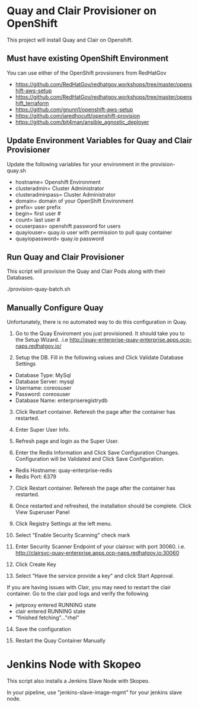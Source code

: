 # Quay and Clair Provisioner on OpenShift
This project will install Quay and Clair on Openshift.

## Must have existing OpenShift Environment
You can use either of the OpenShift provsioners from RedHatGov
 - https://github.com/RedHatGov/redhatgov.workshops/tree/master/openshift-aws-setup
 - https://github.com/RedHatGov/redhatgov.workshops/tree/master/openshift_terraform
 - https://github.com/gnunn1/openshift-aws-setup
 - https://github.com/jaredhocutt/openshift-provision
 - https://github.com/bit4man/ansible_agnostic_deployer

## Update Environment Variables for Quay and Clair Provisioner
Update the following variables for your environment in the provision-quay.sh

- hostname= Openshift Environment
- clusteradmin= Cluster Administrator
- clusteradminpass= Cluster Administrator
- domain= domain of your OpenShift Environment
- prefix= user prefix
- begin= first user #
- count= last user #
- ocuserpass= openshift password for users
- quayiouser= quay.io user with permission to pull quay container
- quayiopassword= quay.io password

## Run Quay and Clair Provisioner

This script will provision the Quay and Clair Pods along with their Databases.  

./provision-quay-batch.sh

## Manually Configure Quay

Unfortunately, there is no automated way to do this configuration in Quay.  

1.  Go to the Quay Enviroment you just provisioned.  It should take you to the Setup Wizard. .i.e http://quay-enterprise-quay-enterprise.apps.ocp-naps.redhatgov.io/

2.  Setup the DB.  Fill in the following values and Click Validate Database Settings

- Database Type: MySql
- Database Server: mysql
- Username: coreosuser
- Password: coreosuser
- Database Name: enterpriseregistrydb

3. Click Restart container.  Referesh the page after the container has restarted.

4. Enter Super User Info.  

5. Refresh page and login as the Super User.

6. Enter the Redis Information and Click Save Configuration Changes.  Configuration will be Validated and Click Save Configuration.

- Redis Hostname: quay-enterprise-redis
- Redis Port: 6379  

7. Click Restart container.  Referesh the page after the container has restarted.

8. Once restarted and refreshed, the installation should be complete.  Click View Superuser Panel

9. Click Registry Settings at the left menu.

10. Select "Enable Security Scanning" check mark

11. Enter Security Scanner Endpoint of your clairsvc with port 30060.  i.e. http://clairsvc-quay-enterprise.apps.ocp-naps.redhatgov.io:30060

12. Click Create Key

13. Select "Have the service provide a key" and click Start Approval.

If you are having issues with Clair, you may need to restart the clair container. Go to the clair pod logs and verify the following
- jwtproxy entered RUNNING state
- clair entered RUNNING state
- "finished fetching"..."rhel"

14. Save the configuration

15. Restart the Quay Container Manually

# Jenkins Node with Skopeo

This script also installs a Jenkins Slave Node with Skopeo.

In your pipeline, use "jenkins-slave-image-mgmt" for your jenkins slave node.
